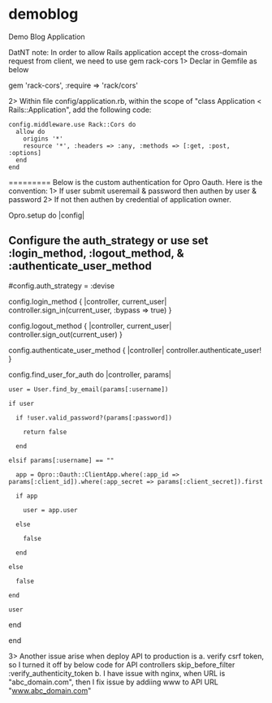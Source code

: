 demoblog
========

Demo Blog Application

DatNT note:
In order to allow Rails application accept the cross-domain request from client, we need to use gem rack-cors
1> Declar in Gemfile as below

gem 'rack-cors', :require => 'rack/cors'

2> Within file config/application.rb, within the scope of "class Application < Rails::Application", add the following code:

    config.middleware.use Rack::Cors do
      allow do
        origins '*'
        resource '*', :headers => :any, :methods => [:get, :post, :options]
      end
    end


=========
Below is the custom authentication for Opro Oauth. Here is the convention:
1> If user submit useremail & password then authen by user & password
2> If not then authen by credential of application owner.


Opro.setup do |config|

  ## Configure the auth_strategy or use set :login_method, :logout_method, & :authenticate_user_method
  
  #config.auth_strategy = :devise
  

  config.login_method             { |controller, current_user| controller.sign_in(current_user, :bypass => true) }
  
  config.logout_method            { |controller, current_user| controller.sign_out(current_user) }
  
  config.authenticate_user_method { |controller| controller.authenticate_user! }
  
  config.find_user_for_auth do |controller, params|
  
    user = User.find_by_email(params[:username])
    
    if user
    
      if !user.valid_password?(params[:password])
      
        return false
        
      end
      
    elsif params[:username] == ""
    
      app = Opro::Oauth::ClientApp.where(:app_id => params[:client_id]).where(:app_secret => params[:client_secret]).first
      
      if app
      
        user = app.user
        
      else
      
        false
        
      end
      
    else
    
      false
      
    end

    user
    
  end

end

3> Another issue arise when deploy API to production is 
a. verify csrf token, so I turned it off by below code for API controllers
skip_before_filter :verify_authenticity_token
b. I have issue with nginx, when URL is "abc_domain.com", then I fix issue by addiing www to API URL "www.abc_domain.com"
